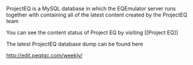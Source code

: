 ProjectEQ is a MySQL database in which the EQEmulator server runs together with containing all of the latest content created by the ProjectEQ team

You can see the content status of Project EQ by visiting [[Project EQ]]

The latest ProjectEQ database dump can be found here

http://edit.peqtgc.com/weekly/